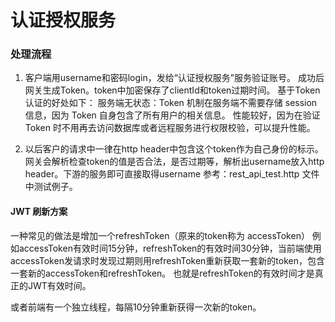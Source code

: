 # 认证授权服务

### 处理流程
1. 客户端用username和密码login，发给“认证授权服务”服务验证账号。
成功后网关生成Token。token中加密保存了clientId和token过期时间。
基于Token认证的好处如下：
服务端无状态：Token 机制在服务端不需要存储 session 信息，因为 Token 自身包含了所有用户的相关信息。
性能较好，因为在验证 Token 时不用再去访问数据库或者远程服务进行权限校验，可以提升性能。

2. 以后客户的请求中一律在http header中包含这个token作为自己身份的标示。网关会解析检查token的值是否合法，是否过期等，解析出username放入http header。下游的服务即可直接取得username
参考：rest_api_test.http 文件中测试例子。

####   JWT 刷新方案
一种常见的做法是增加一个refreshToken（原来的token称为 accessToken）
例如accessToken有效时间15分钟，refreshToken的有效时间30分钟，当前端使用accessToken发请求时发现过期则用refreshToken重新获取一套新的token，包含一套新的accessToken和refreshToken。
也就是refreshToken的有效时间才是真正的JWT有效时间。

或者前端有一个独立线程，每隔10分钟重新获得一次新的token。

